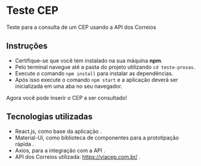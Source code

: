 # Teste CEP
Teste para a consulta de um CEP usando a API dos Correios

## Instruções
- Certifique-se que você tem instalado na sua máquina **npm**.
- Pelo terminal navegue até a pasta do projeto utilizando `cd teste-prosas`.
- Execute o comando `npm install` para instalar as dependências.
- Após isso execute o comando `npm start` e a aplicação deverá ser inicializada em uma aba no seu navegador.

Agora você pode inserir o CEP a ser consultado!

## Tecnologias utilizadas

- React.js, como base da aplicação .
- Material-Ui, como biblioteca de componentes para a prototipação rápida .
- Axios, para a integração com a API .
- API dos Correios utilizada: https://viacep.com.br/ .

